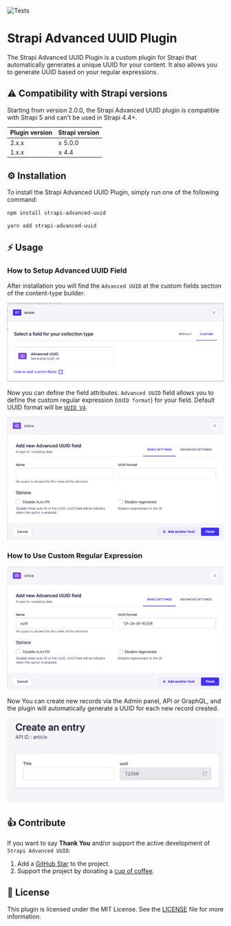 ![Tests](https://github.com/Dulajdeshan/strapi-advanced-uuid/actions/workflows/main.yml/badge.svg)

# Strapi Advanced UUID Plugin

The Strapi Advanced UUID Plugin is a custom plugin for Strapi that automatically generates a unique UUID for your content. It also allows you to generate UUID based on your regular expressions.

## ⚠️ Compatibility with Strapi versions

Starting from version 2.0.0, the Strapi Advanced UUID plugin is compatible with Strapi 5 and can't be used in Strapi 4.4+.

| Plugin version | Strapi version |
| -------------- | -------------- |
| 2.x.x          | ≥ 5.0.0        |
| 1.x.x          | ≥ 4.4          |

## ⚙️ Installation

To install the Strapi Advanced UUID Plugin, simply run one of the following command:

```
npm install strapi-advanced-uuid
```

```
yarn add strapi-advanced-uuid
```

## ⚡️ Usage

### How to Setup Advanced UUID Field

After installation you will find the `Advanced UUID` at the custom fields section of the content-type builder.

![strapi advanced uuid](./screenshot/screenshot-1.png)

Now you can define the field attributes. `Advanced UUID` field allows you to define the custom regular expression (`UUID format`) for your field. Default UUID format will be [`UUID V4`](https://www.npmjs.com/package/uuid#uuidv4options-buffer-offset).

![strapi advanced uuid](./screenshot/screenshot-2.png)

### How to Use Custom Regular Expression

![strapi advanced uuid](./screenshot/screenshot-3.png)

Now You can create new records via the Admin panel, API or GraphQL, and the plugin will automatically generate a UUID for each new record created.

![strapi advanced uuid](./screenshot/screenshot-4.png)

## 👍 Contribute

If you want to say **Thank You** and/or support the active development of `Strapi Advanced UUID`:

1. Add a [GitHub Star](https://github.com/Dulajdeshan/strapi-advanced-uuid/stargazers) to the project.
2. Support the project by donating a [cup of coffee](https://buymeacoff.ee/dulajdeshan).

## 🧾 License

This plugin is licensed under the MIT License. See the [LICENSE](./LICENSE.md) file for more information.
